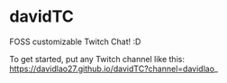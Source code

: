 # davidTC
 FOSS customizable Twitch Chat! :D

To get started, put any Twitch channel like this:
https://davidlao27.github.io/davidTC?channel=davidlao_
